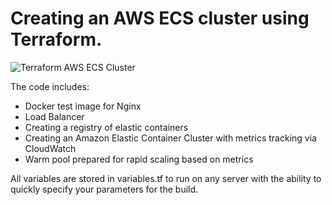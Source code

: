 # Creating an AWS ECS cluster using Terraform. 

![Terraform AWS ECS Cluster](https://miro.medium.com/max/700/1*A-WiJ5SoQ1C3hlYLWi0m3g.png)

The code includes: 
- Docker test image for Nginx
- Load Balancer
- Creating a registry of elastic containers
- Creating an Amazon Elastic Container Cluster with metrics tracking via CloudWatch
- Warm pool prepared for rapid scaling based on metrics

All variables are stored in variables.tf to run on any server with the ability to quickly specify your parameters for the build.
